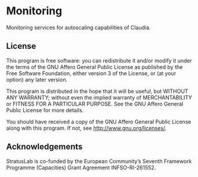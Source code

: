 Monitoring
==========

Monitoring services for autoscaling capabilities of Claudia.

License
-------

This program is free software: you can redistribute it and/or modify
it under the terms of the GNU Affero General Public License as
published by the Free Software Foundation, either version 3 of the
License, or (at your option) any later version.

This program is distributed in the hope that it will be useful, but
WITHOUT ANY WARRANTY; without even the implied warranty of
MERCHANTABILITY or FITNESS FOR A PARTICULAR PURPOSE.  See the GNU
Affero General Public License for more details.

You should have received a copy of the GNU Affero General Public
License along with this program.  If not, see
<http://www.gnu.org/licenses/>.

Acknowledgements
----------------

StratusLab is co-funded by the European Community’s Seventh Framework
Programme (Capacities) Grant Agreement INFSO-RI-261552.
